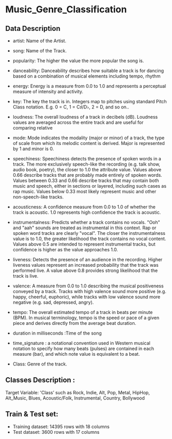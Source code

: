 # Music_Genre_Classification
## Data Description
- artist: Name of the Artist.
- song: Name of the Track.
- popularity: The higher the value the more popular the song is.
- danceability: Danceability describes how suitable a track is for dancing based on a combination of musical elements including tempo, rhythm
- energy: Energy is a measure from 0.0 to 1.0 and represents a perceptual measure of intensity and activity.
- key: The key the track is in. Integers map to pitches using standard Pitch Class notation. E.g. 0 = C, 1 = C♯/D♭, 2 = D, and so on..
- loudness: The overall loudness of a track in decibels (dB). Loudness values are averaged across the entire track and are useful for comparing relative
- mode: Mode indicates the modality (major or minor) of a track, the type of scale from which its melodic content is derived. Major is represented by 1 and minor is 0.
- speechiness: Speechiness detects the presence of spoken words in a track. The more exclusively speech-like the recording (e.g. talk show, audio book, poetry), the closer to 1.0 the attribute value. Values above 0.66 describe tracks that are probably made entirely of spoken words. Values between 0.33 and 0.66 describe tracks that may contain both music and speech, either in sections or layered, including such cases as rap music. Values below 0.33 most likely represent music and other non-speech-like tracks.

- acousticness: A confidence measure from 0.0 to 1.0 of whether the track is acoustic. 1.0 represents high confidence the track is acoustic.

- instrumentalness: Predicts whether a track contains no vocals. "Ooh" and "aah" sounds are treated as instrumental in this context. Rap or spoken word tracks are clearly "vocal". The closer the instrumentalness value is to 1.0, the greater likelihood the track contains no vocal content. Values above 0.5 are intended to represent instrumental tracks, but confidence is higher as the value approaches 1.0.

- liveness: Detects the presence of an audience in the recording. Higher liveness values represent an increased probability that the track was performed live. A value above 0.8 provides strong likelihood that the track is live.

- valence: A measure from 0.0 to 1.0 describing the musical positiveness conveyed by a track. Tracks with high valence sound more positive (e.g. happy, cheerful, euphoric), while tracks with low valence sound more negative (e.g. sad, depressed, angry).

- tempo: The overall estimated tempo of a track in beats per minute (BPM). In musical terminology, tempo is the speed or pace of a given piece and derives directly from the average beat duration.

- duration in milliseconds :Time of the song

- time_signature : a notational convention used in Western musical notation to specify how many beats (pulses) are contained in each measure (bar), and which note value is equivalent to a beat.

- Class: Genre of the track.

## Classes Description :

Target Variable: 'Class’ such as Rock, Indie, Alt, Pop, Metal, HipHop, Alt_Music, Blues, Acoustic/Folk, Instrumental, Country, Bollywood

## Train & Test set:
- Training dataset: 14395 rows with 18 columns
- Test dataset: 3600 rows with 17 columns
